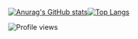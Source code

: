 [![Anurag's GitHub stats](https://github-readme-stats.vercel.app/api?username=mlk-chess&show_icons=true&theme=cobalt)](https://github.com/mlk-chess/github-readme-stats)[![Top Langs](https://github-readme-stats.vercel.app/api/top-langs/?username=mlk-chess&theme=cobalt)](https://github.com/mlk-chess/github-readme-stats)


![Profile views](https://gpvc.arturio.dev/mlk-chess)
